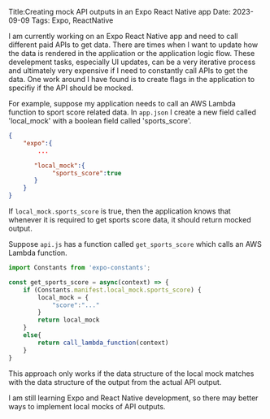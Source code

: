 Title:Creating mock API outputs in an Expo React Native app
Date: 2023-09-09
Tags: Expo, ReactNative

I am currently working on an Expo React Native app and need to call different paid APIs to get data. There are times when I want to update how the data is rendered in the application or the application logic flow. These develepment tasks, especially UI updates, can be a very iterative process and ultimately very expensive if I need to constantly call APIs to get the data. One work around I have found is to create flags in the application to specifiy if the API should be mocked.

For example, suppose my application needs to call an AWS Lambda function to sport score related data. 
In `app.json` I create a new field called 'local_mock' with a boolean field called 'sports_score'.

```json
{
    "expo":{
        ...

       "local_mock":{
            "sports_score":true
       } 
    }
}

```

If `local_mock.sports_score` is true, then the application knows that whenever it is required to get sports score data, it should return mocked output. 

Suppose `api.js` has a function called `get_sports_score` which calls an AWS Lambda function.

```javascript
import Constants from 'expo-constants';

const get_sports_score = async(context) => {
    if (Constants.manifest.local_mock.sports_score) {
        local_mock = {
            "score":"..."
        }
        return local_mock
    }
    else{
        return call_lambda_function(context)
    }
}
```

This approach only works if the data structure of the local mock matches with the data structure of the output from the actual API output. 

I am still learning Expo and React Native development, so there may better ways to implement local mocks of API outputs.
